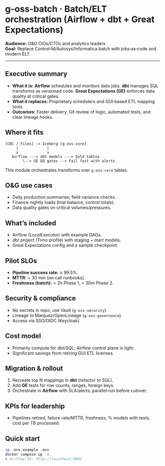 # g-oss-batch · Batch/ELT orchestration (Airflow + dbt + Great Expectations)

**Audience:** O&G CIOs/CTOs and analytics leaders  
**Goal:** Replace Control‑M/Autosys/Informatica batch with jobs‑as‑code and modern ELT.

---

## Executive summary
- **What it is:** **Airflow** schedules and monitors data jobs. **dbt** manages SQL transforms as versioned code. **Great Expectations (GE)** enforces data quality at critical gates.  
- **What it replaces:** Proprietary schedulers and GUI‑based ETL mapping tools.  
- **Outcomes:** Faster delivery, Git review of logic, automated tests, and clear lineage hooks.

## Where it fits
```
[CDC / Files] -> Iceberg (g-oss-core)
     |             |
     v             v
   Airflow ---> dbt models ---> Gold tables
        \--> GE DQ gates --> Fail fast with alerts
```
This module orchestrates transforms over `g-oss-core` tables.

## O&G use cases
- Daily production summaries; field variance checks.  
- Finance nightly loads (trial balance, control totals).  
- Data quality gates on critical volumes/pressures.

## What’s included
- Airflow (LocalExecutor) with example DAGs.  
- dbt project (Trino profile) with staging + mart models.  
- Great Expectations config and a sample checkpoint.

## Pilot SLOs
- **Pipeline success rate:** ≥ 99.5%.  
- **MTTR:** < 30 min (on‑call runbooks).  
- **Freshness (batch):** < 2h Phase 1, < 30m Phase 2.

## Security & compliance
- No secrets in repo; use Vault (`g-oss-security`).  
- Lineage to Marquez/OpenLineage (`g-oss-governance`).  
- Access via SSO/OIDC (Keycloak).

## Cost model
- Primarily compute for dbt/SQL; Airflow control plane is light.  
- Significant savings from retiring GUI ETL licenses.

## Migration & rollout
1. Recreate top N mappings in **dbt** (refactor to SQL).  
2. Add **GE** tests for row counts, ranges, foreign keys.  
3. Orchestrate in **Airflow** with SLA/alerts; parallel‑run before cutover.

## KPIs for leadership
- Pipelines retired, failure rate/MTTR, freshness, % models with tests, cost per TB processed.

## Quick start
```bash
cp .env.example .env
docker compose up -d
# Airflow UI: http://localhost:8082
```
